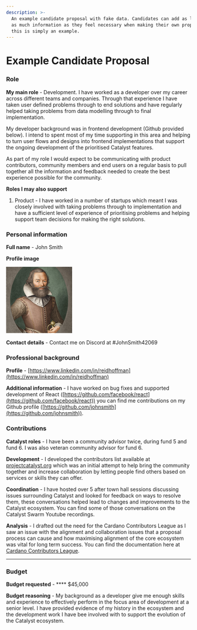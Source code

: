 ```yaml
---
description: >-
  An example candidate proposal with fake data. Candidates can add as little or
  as much information as they feel necessary when making their own proposals,
  this is simply an example.
---
```


# Example Candidate Proposal

### Role

**My main role** - Development. I have worked as a developer over my career across different teams and companies. Through that experience I have taken user defined problems through to end solutions and have regularly helped taking problems from data modelling through to final implementation.&#x20;

My developer background was in frontend development (Github provided below). I intend to spent most of my time supporting in this area and helping to turn user flows and designs into frontend implementations that support the ongoing development of the prioritised Catalyst features.

As part of my role I would expect to be communicating with product contributors, community members and end users on a regular basis to pull together all the information and feedback needed to create the best experience possible for the community.

**Roles I may also support**

1. Product - I have worked in a number of startups which meant I was closely involved with taking problems through to implementation and have a sufficient level of experience of prioritising problems and helping support team decisions for making the right solutions.



### Personal information

**Full name** - John Smith

**Profile image**

![](<../../.gitbook/assets/johnsmith (1).png>)

**Contact details** - Contact me on Discord at #JohnSmith42069



### **Professional background**

**Profile** - [https://www.linkedin.com/in/reidhoffman](https://www.linkedin.com/in/reidhoffman)

**Additional information** - I have worked on bug fixes and supported development of React ([https://github.com/facebook/react](https://github.com/facebook/react)) you can find me contributions on my Github profile ([https://github.com/johnsmith](https://github.com/johnsmith)).



### **Contributions**

**Catalyst roles** - I have been a community advisor twice, during fund 5 and fund 6. I was also veteran community advisor for fund 6.&#x20;

**Development** - I developed the contributors list available at [projectcatalyst.org](https://projectcatalyst.org) which was an initial attempt to help bring the community together and increase collaboration by letting people find others based on services or skills they can offer.&#x20;

**Coordination** - I have hosted over 5 after town hall sessions discussing issues surrounding Catalyst and looked for feedback on ways to resolve them, these conversations helped lead to changes and improvements to the Catalyst ecosystem. You can find some of those conversations on the Catalyst Swarm Youtube recordings.

**Analysis** - I drafted out the need for the Cardano Contributors League as I saw an issue with the alignment and collaboration issues that a proposal process can cause and how maximising alignment of the core ecosystem was vital for long term success. You can find the documentation here at [Cardano Contributors League](https://catalyst-swarm.gitbook.io/cardano-contributors-league/).&#x20;

****

### **Budget**

**Budget requested** - **** $45,000

**Budget reasoning** - My background as a developer give me enough skills and experience to effectively perform in the focus area of development at a senior level. I have provided evidence of my history in the ecosystem and the development work I have bee involved with to support the evolution of the Catalyst ecosystem.
